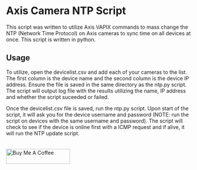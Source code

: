 # Axis Camera NTP Script 
This script was written to utilize Axis VAPIX commands to mass change the NTP (Network Time Protocol) on Axis cameras to sync time on all devices at once. This script is written in python. 

## Usage
To utilize, open the devicelist.csv and add each of your cameras to the list. The first column is the device name and the second column is the device IP address. Ensure the file is saved in the same directory as the ntp.py script. The script will output log file with the results utilizing the name, IP address and whether the script suceeded or failed.

Once the devicelist.csv file is saved, run the ntp.py script. Upon start of the script, it will ask you for the device username and password (NOTE: run the script on devices with the same username and password). The script will check to see if the device is online first with a ICMP request and if alive, it will run the NTP update script. 
<br />
<br />
<br />
<a href="https://www.buymeacoffee.com/mckee3304" target="_blank"><img src="https://cdn.buymeacoffee.com/buttons/default-blue.png" alt="Buy Me A Coffee" height="41" width="174"></a>